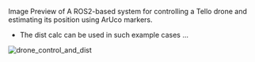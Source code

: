 Image Preview of A ROS2-based system for controlling a Tello drone and estimating its position using ArUco markers.
  - The dist calc can be used in such example cases ...

    
![drone_control_and_dist](https://raw.githubusercontent.com/nandan645/UAS-FlightControl-Simulation-And-Algorithms/refs/heads/main/assets/Screenshot%20from%202025-01-07%2001-34-47.png)
